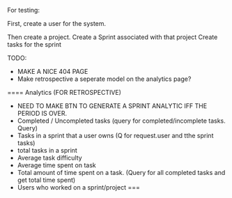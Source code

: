 For testing:

First, create a user for the system.

Then create a project.
Create a Sprint associated with that project
Create tasks for the sprint

TODO:
* MAKE A NICE 404 PAGE
* Make retrospective a seperate model on the analytics page?

====
Analytics (FOR RETROSPECTIVE)

* NEED TO MAKE BTN TO GENERATE A SPRINT ANALYTIC IFF THE PERIOD IS OVER.
* Completed / Uncompleted tasks (query for completed/incomplete tasks. Query)
* Tasks in a sprint that a user owns (Q for request.user and tthe sprint tasks)
* total tasks in a sprint
* Average task difficulty 
* Average time spent on task 
* Total amount of time spent on a task. (Query for all completed tasks and get total time spent)
* Users who worked on a sprint/project
===
